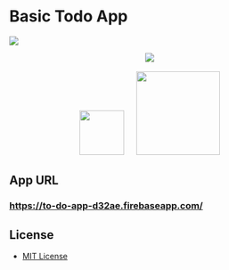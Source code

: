 # Basic Todo App
![](https://github.com/mola1129/to-do-app/workflows/Build%20and%20Deploy/badge.svg)

<p align="center">
<img src="https://user-images.githubusercontent.com/43176456/72339127-17197880-3709-11ea-9879-f557fe759194.png">
<br><br>
<img src="https://user-images.githubusercontent.com/43176456/72336556-5abdb380-3704-11ea-85f6-148871d8d332.png" width="80px">
<a>　</a>
<img src="https://user-images.githubusercontent.com/43176456/72336963-1252c580-3705-11ea-9ed9-831197527397.png" width="150px">
</p>

##  App URL

### **https://to-do-app-d32ae.firebaseapp.com/**

## License

- [MIT License](./LICENSE)
